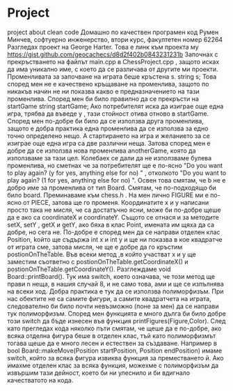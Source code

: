 # Project
project about clean code
Домашно по качествен програмен код
 Румен Минчев, софтуерно инженерство, втори курс, факултетен номер 62264
Разгледах проект на George Harter. Това е линк към проекта му     https://gist.github.com/geocachecs/d8d2f402b0843231231b 
Започнах с прекръстването на файлът main.cpp в ChessProject.cpp , защото исках да има уникално име, с което да се различава от другите ми  проекти. 
Променливата за започване на играта беше кръстена s. 
string s; 
Това според мен не е качествено кръщаване на променлива, защото по никакъв начин не ни показва какво е предназначението на тази променлива. Според мен би било правилно да се прекръсти на startGame
string startGame;
Ако потребителят иска да изиграе още една игра, трябва да въведе y , тази стойност отива отново в startGame. Според мен по-добре би било да се използва друга променлива, защото е добра практика една променлива да се използва за едно точно определено нещо. А стартирането на игра и желанието за се изиграе още една игра са две различни неща. Затова според мен е добре да се използва нова променлива anotherGame, която да използваме за тази цел. Колебаех се дали да не използваме булева променлива, но сметнах че за потребителят ще е по-ясно "Do you want to play again? (y for yes, anything else for no) " , отколкото "Do you want to play again? (1 for yes, anything else for no) ".
Освен това смятам, че b не е добро име за променлива от тип Board. Смятам, че по-подходящо би било board.
Преминаваме към chess.h . На мен лично FIGURE ми е по-ясно от PIECE, затова ще го променя. Координатите x и y написани просто така не мисля, че са достатъчно ясни, може би по-добре щеше да е ако са  coordinateX и coordinateY. Същото се отнася и за методите setX, setY , getX и getY, ако бяха в клас Point, имената им щяха да са добре, но сега не. По-добре е според мен да се направи отделен клас Position, koйто ще съдържа int x и int y и ще ни показва в кое квадратче от играта сме, затова мисля, че ще е добре да го кръстим postionOnTheTable. Във всеки метод ,в който участват x и y ще заместим съответно с postionOnTheTable.getCoordinateX() и postionOnTheTable.getCoordinateY().
Разглеждаме void Board::printBoard(). Тук има switch, което означава, че този метод ще прави n неща, в нашия случай 8, и не само това, ами и ще се изпълнява на всеки ход. Добра практика е тук да се използва полиморфизъм. При нас обектите не са самите фигури, а самите квадратчета на играта, следователно би било почти невъзможно (поне за мен) да се направи тук полиморфизъм. Според мен функцията е много дълга би било добре този switch да бъде изнесен във функция printFigures(Figure,Color).
След като прегледах кода няколко пъти смятам, че щеше да е по-добре, ако всяка отделна фигура беше в отделен клас, тъй като полиморфизмът тогава щеше да е много лесен и естествен за създаване. Например в bool Board::makeMove(Position  startPosition, Position endPosition) имаме switch, който за всяка фигура извиква функция за преместването й. Ако имахме отделен клас за всяка функция, можехме с полиморфизъм да извършим тази дейност, което би ни улеснило и би вдигнало качестватото на кода.
